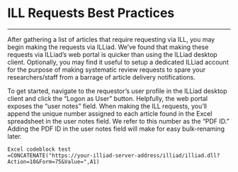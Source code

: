 # ILL Requests Best Practices
---
After gathering a list of articles that require requesting via ILL, you may begin making the requests via ILLiad. We’ve found that making these requests via ILLiad’s web portal is quicker than using the ILLiad desktop client. Optionally, you may find it useful to setup a dedicated ILLiad account for the purpose of making systematic review requests to spare your researchers/staff from a barrage of article delivery notifications.

To get started, navigate to the requestor’s user profile in the ILLiad desktop client and click the “Logon as User” button. Helpfully, the web portal exposes the “user notes” field. When making the ILL requests, you’ll append the unique number assigned to each article found in the Excel spreadsheet in the user notes field. We refer to this number as the “PDF ID.” Adding the PDF ID in the user notes field will make for easy bulk-renaming later.

```
Excel codeblock test
=CONCATENATE("https://your-illiad-server-address/illiad/illiad.dll?Action=10&Form=75&Value=",A1)
```
